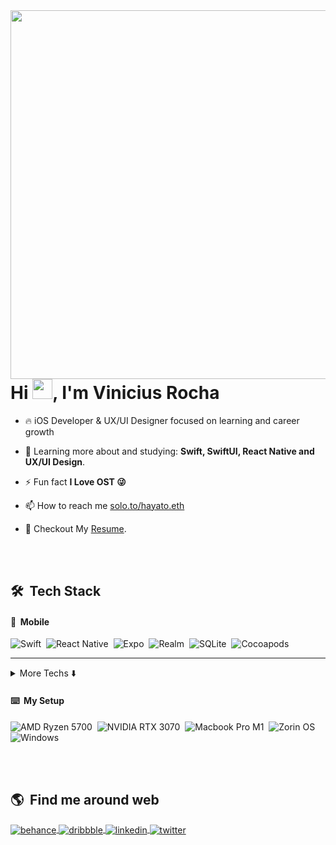 <!-- My Banner -->
<img align="right" height="590em" src="https://gist.githubusercontent.com/hayato-eth/4838b230a8e201558e49ed57936ebda7/raw/d7a1efe2776b664b559e4f3da81eac16775c6180/githubcard.svg"/>
<h1 align="left">Hi <img src="https://raw.githubusercontent.com/kaueMarques/kaueMarques/master/hi.gif" height="32px">, I'm Vinicius Rocha</h1>

- 🔥 iOS Developer & UX/UI Designer focused on learning and career growth

- 🌱 Learning more about and studying: **Swift, SwiftUI, React Native and UX/UI Design**.

- ⚡ Fun fact **I Love OST 😜**

- 📫 How to reach me [solo.to/hayato.eth](https://solo.to/hayato.eth)

- 📝 Checkout My [Resume](/assets/ios_developer_vinicius_resume.pdf).

<br><br>

## 🛠 &nbsp;Tech Stack

#### 📱 &nbsp;Mobile

![Swift](https://img.shields.io/badge/swift-202024?style=for-the-badge&logo=swift&logoColor=white)&nbsp;
![React Native](https://img.shields.io/badge/react--native-202024?style=for-the-badge&logo=react&logoColor=white)&nbsp;
![Expo](https://img.shields.io/badge/expo-202024?style=for-the-badge&logo=expo&logoColor=white)&nbsp;
![Realm](https://img.shields.io/badge/realm-202024?style=for-the-badge&logo=realm&logoColor=white)&nbsp;
![SQLite](https://img.shields.io/badge/sqlite-202024?style=for-the-badge&logo=sqlite&logoColor=white)&nbsp;
![Cocoapods](https://img.shields.io/badge/cocoapods-202024?style=for-the-badge&logo=cocoapods&logoColor=white)&nbsp;

---

<details>
  <summary>More Techs ⬇️</summary>

#### 🖥️ &nbsp;Front-end

![JavaScript](https://img.shields.io/badge/-JavaScript-202024?style=for-the-badge&logo=javascript&logoColor=white)&nbsp;
![TypeScript](https://img.shields.io/badge/TypeScript-202024?style=for-the-badge&logo=typescript&logoColor=white)&nbsp;
![HTML](https://img.shields.io/badge/HTML-202024?style=for-the-badge&logo=html5&logoColor=white)&nbsp;
![CSS](https://img.shields.io/badge/CSS-202024?style=for-the-badge&logo=css3&logoColor=white)&nbsp;
![SASS](https://img.shields.io/badge/Sass-202024?style=for-the-badge&logo=sass&logoColor=white)&nbsp;
<br>

![React](https://img.shields.io/badge/React-202024?style=for-the-badge&logo=react&logoColor=white)&nbsp;
![NextJS](https://img.shields.io/badge/next.js-202024?style=for-the-badge&logo=nextdotjs&logoColor=white)&nbsp;
![Svelte](https://img.shields.io/badge/Svelte-202024?style=for-the-badge&logo=svelte&logoColor=white)&nbsp;
![Chakra UI](https://img.shields.io/badge/Chakra--UI-202024?style=for-the-badge&logo=chakra-ui&logoColor=white)&nbsp;
![Styled Components](https://img.shields.io/badge/styled--components-202024?style=for-the-badge&logo=styled-components&logoColor=white)&nbsp;
<br>

![Jest](https://img.shields.io/badge/-jest-202024?style=for-the-badge&logo=jest&logoColor=white)&nbsp;
![cypress](https://img.shields.io/badge/-cypress-202024?style=for-the-badge&logo=cypress&logoColor=white)&nbsp;
![Testing-Library](https://img.shields.io/badge/-TestingLibrary-202024?style=for-the-badge&logo=testing-library&logoColor=white)
![ESLint](https://img.shields.io/badge/eslint-202024?style=for-the-badge&logo=eslint&logoColor=white)&nbsp;
![Prettier](https://img.shields.io/badge/prettier-202024?style=for-the-badge&logo=prettier&logoColor=white)&nbsp;

---

</details>

#### ⌨️ &nbsp;My Setup

![AMD Ryzen 5700](https://img.shields.io/badge/AMD_Ryzen_5700-202024?style=for-the-badge&logo=amd&logoColor=white)&nbsp;
![NVIDIA RTX 3070](https://img.shields.io/badge/NVIDIA_RTX_3070-202024?style=for-the-badge&logo=nvidia&logoColor=white)&nbsp;
![Macbook Pro M1](https://img.shields.io/badge/Macbook%20Pro%20M1-202024?style=for-the-badge&logo=apple&logoColor=white)&nbsp;
![Zorin OS](https://img.shields.io/badge/Zorin%20OS-202024?style=for-the-badge&logo=zorin&logoColor=white)&nbsp;
![Windows](https://img.shields.io/badge/Windows_11-202024?style=for-the-badge&logo=windows&logoColor=white)&nbsp;

<br><br>

## 🌎 &nbsp;Find me around web

<p align="left">
<a href="https://www.behance.net/hayato-eth
" target="_blank">
  <img align="center" src="https://img.shields.io/badge/Behance-202024?style=for-the-badge&logo=behance" alt="behance"/>
</a>
<a href="https://dribbble.com/hayato-eth" target="_blank">
  <img align="center" src="https://img.shields.io/badge/Dribbble-202024?style=for-the-badge&logo=dribbble&logoColor=white" alt="dribbble"/>  
</a>

<a href="https://linkedin.com/in/hayato-eth" target="_blank">
  <img align="center" src="https://img.shields.io/badge/Linkedin-202024?style=for-the-badge&logo=linkedin&logoColor=white" alt="linkedin"/>
</a>
<a href="https://twitter.com/hayato_eth" target="_blank">
  <img align="center" src="https://img.shields.io/badge/twitter-202024?style=for-the-badge&logo=twitter&logoColor=white" alt="twitter"/>  
</a>

</p>
